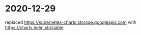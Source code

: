 # 2020-12-29
replaced
https://kubernetes-charts.storage.googleapis.com
with
https://charts.helm.sh/stable